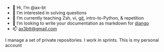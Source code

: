 - 👋 Hi, I’m @ax-bt
- 👀 I’m interested in solving questions
- 🌱 I’m currently teaching Zsh, vi, [git](https://git-scm.com/book/en/v2/Getting-Started-What-is-Git%3F), intro-to-Python, & repetition
- 💞️ I’m looking to write your documentation as markdown for [django](https://www.djangoproject.com)
- 📫 [ax3btt@gmail.com](mailto:ax3btt@gmail.com)

I manage a set of private repositories.
I work in sprints.
This is my personal account

<!---
ax-bt is a ✨ special ✨
--->
